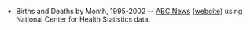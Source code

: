 

* Births and Deaths by Month, 1995-2002 -- [ABC News](http://abcnews.go.com/Health/Science/story?id=990641) ([webcite](http://www.webcitation.org/6Q8j8Jlf1)) using National Center for Health Statistics data.
